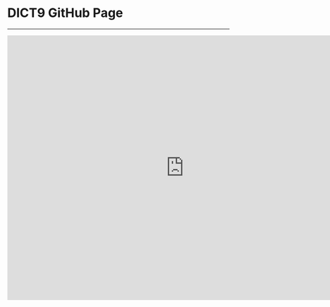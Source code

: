# DICT9 GitHub Page

---

<iframe src="https://calendar.google.com/calendar/embed?src=c_k9hvu23q3l357dalk32b26sesg%40group.calendar.google.com&ctz=Asia%2FBangkok" style="border: 0" width="800" height="600" frameborder="0" scrolling="no"></iframe>